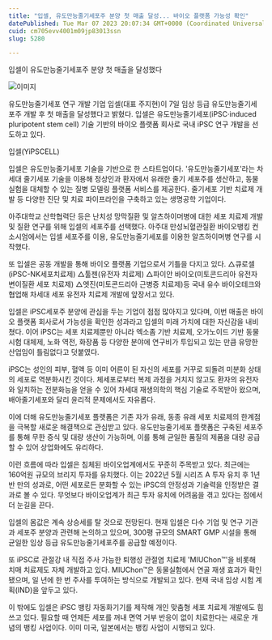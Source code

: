 ```yaml
---
title: "입셀, 유도만능줄기세포주 분양 첫 매출 달성... 바이오 플랫폼 가능성 확인"
datePublished: Tue Mar 07 2023 20:07:34 GMT+0000 (Coordinated Universal Time)
cuid: cm705evv4001m09jp83013ssn
slug: 5280

---
```



입셀이 유도만능줄기세포주 분양 첫 매출을 달성했다

![이미지](https://cdn.hashnode.com/res/hashnode/image/upload/v1739258177078/fb87d2ee-e282-4cf3-a2cd-201d1abd255c.jpeg)

유도만능줄기세포 연구 개발 기업 입셀(대표 주지현)이 7일 임상 등급 유도만능줄기세포주 개발 후 첫 매출을 달성했다고 밝혔다. 입셀은 유도만능줄기세포(iPSC·induced pluripotent stem cell) 기술 기반의 바이오 플랫폼 회사로 국내 iPSC 연구 개발을 선도하고 있다.

입셀(YiPSCELL)

입셀은 유도만능줄기세포 기술을 기반으로 한 스타트업이다. '유도만능줄기세포'라는 차세대 줄기세포 기술을 이용해 정상인과 환자에서 유래한 줄기 세포주를 생산하고, 동물 실험을 대체할 수 있는 질병 모델링 플랫폼 서비스를 제공한다. 줄기세포 기반 치료제 개발 등 다양한 진단 및 치료 파이프라인을 구축하고 있는 생명공학 기업이다.

아주대학교 산학협력단 등은 난치성 망막질환 및 알츠하이머병에 대한 세포 치료제 개발 및 질환 연구를 위해 입셀의 세포주를 선택했다. 아주대 만성뇌혈관질환 바이오뱅킹 컨소시엄에서는 입셀 세포주를 이용, 유도만능줄기세포를 이용한 알츠하이머병 연구를 시작했다.

또 입셀은 공동 개발을 통해 바이오 플랫폼 기업으로서 기틀을 다지고 있다. △큐로셀(iPSC-NK세포치료제) △툴젠(유전자 치료제) △파이안 바이오(미토콘드리아 유전자 변이질환 세포 치료제) △엣진(미토콘드리아 근병증 치료제)등 국내 유수 바이오테크와 협업해 차세대 세포 유전자 치료제 개발에 앞장서고 있다.

입셀은 iPSC세포주 분양에 관심을 두는 기업이 점점 많아지고 있다며, 이번 매출은 바이오 플랫폼 회사로서 가능성을 확인한 성과라고 입셀의 미래 가치에 대한 자신감을 내비쳤다. 이어 iPSC는 세포 치료제뿐만 아니라 엑소좀 기반 치료제, 오가노이드 기반 동물 시험 대체제, 노화 역전, 화장품 등 다양한 분야에 연구비가 투입되고 있는 만큼 유망한 산업임이 틀림없다고 덧붙였다.

iPSC는 성인의 피부, 혈액 등 이미 어른이 된 자신의 세포를 거꾸로 되돌려 미분화 상태의 세포로 역분화시킨 것이다. 체세포로부터 복제 과정을 거치지 않고도 환자의 유전자와 일치하는 전분화능을 얻을 수 있어 차세대 재생의학의 핵심 기술로 주목받아 왔으며, 배아줄기세포와 달리 윤리적 문제에서도 자유롭다.

이에 더해 유도만능줄기세포 플랫폼은 기존 자가 유래, 동종 유래 세포 치료제의 한계점을 극복할 새로운 해결책으로 관심받고 있다. 유도만능줄기세포 플랫폼은 구축된 세포주를 통해 무한 증식 및 대량 생산이 가능하며, 이를 통해 균일한 품질의 제품을 대량 공급할 수 있어 상업화에도 유리하다.

이런 흐름에 따라 입셀은 침체된 바이오업계에서도 꾸준히 주목받고 있다. 최근에는 160억원 규모의 브리지 투자를 유치했다. 이는 2022년 5월 시리즈 A 투자 유치 후 1년 반 만의 성과로, 어떤 세포로든 분화할 수 있는 iPSC의 안정성과 기술력을 인정받은 결과로 볼 수 있다. 무엇보다 바이오업계가 최근 투자 유치에 어려움을 겪고 있다는 점에서 더 눈길을 끈다.

입셀의 몸값은 계속 상승세를 탈 것으로 전망된다. 현재 입셀은 다수 기업 및 연구 기관과 세포주 분양과 관련해 논의하고 있으며, 300평 규모의 SMART GMP 시설을 통해 균일한 임상 등급 유도만능줄기세포주를 공급할 예정이다.

또 iPSC로 관절강 내 직접 주사 가능한 퇴행성 관절염 치료제 'MIUChon™'을 비롯해 치매 치료제도 자체 개발하고 있다. MIUChon™은 동물실험에서 연골 재생 효과가 확인됐으며, 일 년에 한 번 주사를 투여하는 방식으로 개발되고 있다. 현재 국내 임상 시험 계획(IND)을 앞두고 있다.

이 밖에도 입셀은 iPSC 뱅킹 자동화기기를 제작해 개인 맞춤형 세포 치료제 개발에도 힘쓰고 있다. 필요할 때 언제든 세포를 꺼내 면역 거부 반응이 없이 치료한다는 새로운 개념의 뱅킹 사업이다. 이미 미국, 일본에서는 뱅킹 사업이 시행되고 있다.